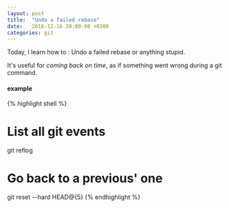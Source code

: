 ```yaml
---
layout: post
title:  "Undo a failed rebase"
date:   2016-12-16 20:00:00 +0200
categories: git
---
```


Today, I learn how to : Undo a failed rebase or anything stupid.

It's useful for _coming back on time_, as if something went wrong during a git command.

#### example
 {% highlight shell %}
 # List all git events
 git reflog

 # Go back to a previous' one 
 git reset --hard HEAD@{5}
 {% endhighlight %}
